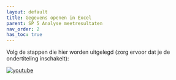 ```yaml
---
layout: default
title: Gegevens openen in Excel
parent: SP 5 Analyse meetresultaten
nav_order: 2
has_toc: true
---
```



Volg de stappen die hier worden uitgelegd (zorg ervoor dat je de ondertiteling inschakelt): 

[![youtube](https://img.youtube.com/vi/6gvMOkCW0ug/0.jpg)](https://www.youtube.com/watch?v=6gvMOkCW0ug)
